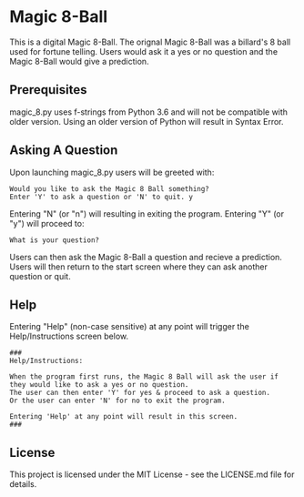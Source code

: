 # Magic 8-Ball
This is a digital Magic 8-Ball. The orignal Magic 8-Ball was a billard's 8 ball used for fortune telling. Users would ask it a yes or no question and the Magic 8-Ball would give a prediction.

## Prerequisites
magic_8.py uses f-strings from Python 3.6 and will not be compatible with older version. Using an older version of Python will result in Syntax Error.

## Asking A Question
Upon launching magic_8.py users will be greeted with:
```
Would you like to ask the Magic 8 Ball something?
Enter 'Y' to ask a question or 'N' to quit. y
```
Entering "N" (or "n") will resulting in exiting the program.
Entering "Y" (or "y") will proceed to:
```
What is your question?
```
Users can then ask the Magic 8-Ball a question and recieve a prediction. Users will then return to the start screen where they can ask another question or quit.

## Help
Entering "Help" (non-case sensitive) at any point will trigger the Help/Instructions screen below.
```
###
Help/Instructions:

When the program first runs, the Magic 8 Ball will ask the user if
they would like to ask a yes or no question.
The user can then enter 'Y' for yes & proceed to ask a question.
Or the user can enter 'N' for no to exit the program.

Entering 'Help' at any point will result in this screen.
###
```

## License
This project is licensed under the MIT License - see the LICENSE.md file for details.
